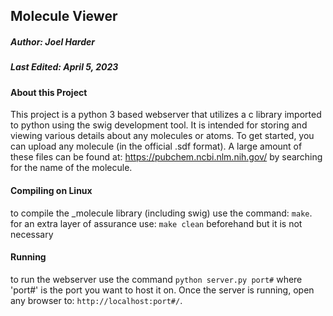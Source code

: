 ## Molecule Viewer
##### Author: Joel Harder
##### Last Edited: April 5, 2023

#### About this Project

This project is a python 3 based webserver that utilizes a c library imported to python using the 
swig development tool. It is intended for storing and viewing various details about any molecules or atoms. 
To get started, you can upload any molecule (in the official .sdf format). A large amount of these files 
can be found at: https://pubchem.ncbi.nlm.nih.gov/ by searching for the name of the molecule.

#### Compiling on Linux
to compile the _molecule library (including swig) use the command: `make`. 
for an extra layer of assurance use: `make clean` beforehand but it is not necessary

#### Running
to run the webserver use the command `python server.py port#` where 'port#' is the port you want to host it on.
Once the server is running, open any browser to: `http://localhost:port#/`.
